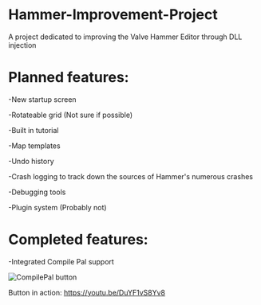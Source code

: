 # Hammer-Improvement-Project
A project dedicated to improving the Valve Hammer Editor through DLL injection

# Planned features: 
-New startup screen

-Rotateable grid (Not sure if possible)

-Built in tutorial

-Map templates

-Undo history

-Crash logging to track down the sources of Hammer's numerous crashes

-Debugging tools

-Plugin system (Probably not)

# Completed features: 
-Integrated Compile Pal support

![CompilePal button](https://i.imgur.com/Kjlqxs1.png)

Button in action: https://youtu.be/DuYF1vS8Yv8
